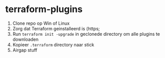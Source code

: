 # terraform-plugins

1. Clone repo op Win of Linux
2. Zorg dat Terraform geinstalleerd is (https;
3. Run `terraform init -upgrade` in geclonede directory om alle plugins te downloaden
4. Kopieer `.terraform` directory naar stick
5. Airgap stuff

